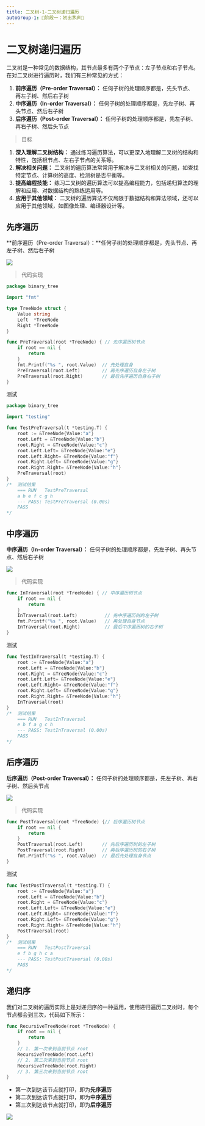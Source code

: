 ```yaml
---
title: 二叉树-1-二叉树递归遍历
autoGroup-1: 🌱阶段一：初出茅庐🌱
---
```


# 二叉树递归遍历

二叉树是一种常见的数据结构，其节点最多有两个子节点：左子节点和右子节点。在对二叉树进行遍历时，我们有三种常见的方式：

1. **前序遍历（Pre-order Traversal）：** 任何子树的处理顺序都是，先头节点、再左子树、然后右子树
2. **中序遍历（In-order Traversal）：** 任何子树的处理顺序都是，先左子树、再头节点、然后右子树
3. **后序遍历（Post-order Traversal）：** 任何子树的处理顺序都是，先左子树、再右子树、然后头节点

> 目标

1. **深入理解二叉树结构：** 通过练习遍历算法，可以更深入地理解二叉树的结构和特性，包括根节点、左右子节点的关系等。
2. **解决相关问题：** 二叉树的遍历算法常常用于解决与二叉树相关的问题，如查找特定节点、计算树的高度、检测树是否平衡等。
3. **提高编程技能：** 练习二叉树的遍历算法可以提高编程能力，包括递归算法的理解和应用、对数据结构的熟练运用等。
4. **应用于其他领域：** 二叉树的遍历算法不仅局限于数据结构和算法领域，还可以应用于其他领域，如图像处理、编译器设计等。

## 先序遍历

 **前序遍历（Pre-order Traversal）：**任何子树的处理顺序都是，先头节点、再左子树、然后右子树

![](/g1_data_struct_binary_tree_1_recursive_traversal.assets/g1_data_struct_binary_tree_1_recursive_traversal1.drawio-170792445942020.png)

> 代码实现

```go
package binary_tree

import "fmt"

type TreeNode struct {
	Value string
	Left  *TreeNode
	Right *TreeNode
}

func PreTraversal(root *TreeNode) { // 先序遍历树节点
	if root == nil {
		return
	}
	fmt.Printf("%s ", root.Value)  // 先处理自身
	PreTraversal(root.Left)        // 再先序遍历自身左子树
	PreTraversal(root.Right)       // 最后先序遍历自身右子树
}

```

测试

```go
package binary_tree

import "testing"

func TestPreTraversal(t *testing.T) {
	root := &TreeNode{Value:"a"}
	root.Left = &TreeNode{Value:"b"}
	root.Right = &TreeNode{Value:"c"}
	root.Left.Left= &TreeNode{Value:"e"}
	root.Left.Right= &TreeNode{Value:"f"}
	root.Right.Left= &TreeNode{Value:"g"}
	root.Right.Right= &TreeNode{Value:"h"}
	PreTraversal(root)
}
/*  测试结果
	=== RUN   TestPreTraversal
	a b e f c g h 
	--- PASS: TestPreTraversal (0.00s)
	PASS
*/
```

## 中序遍历

**中序遍历（In-order Traversal）：** 任何子树的处理顺序都是，先左子树、再头节点、然后右子树

![](/g1_data_struct_binary_tree_1_recursive_traversal.assets/g1_data_struct_binary_tree_1_recursive_traversal2.drawio-170792447179923.png)

> 代码实现

```go
func InTraversal(root *TreeNode) { // 中序遍历树节点
	if root == nil {
		return
	}
	InTraversal(root.Left)          // 先中序遍历树的左子树
	fmt.Printf("%s ", root.Value)   // 再处理自身节点
	InTraversal(root.Right)         // 最后中序遍历树的右子树
}
```

测试

```go
func TestInTraversal(t *testing.T) {
	root := &TreeNode{Value:"a"}
	root.Left = &TreeNode{Value:"b"}
	root.Right = &TreeNode{Value:"c"}
	root.Left.Left= &TreeNode{Value:"e"}
	root.Left.Right= &TreeNode{Value:"f"}
	root.Right.Left= &TreeNode{Value:"g"}
	root.Right.Right= &TreeNode{Value:"h"}
	InTraversal(root)
}
/*  测试结果
    === RUN   TestInTraversal
    e b f a g c h 
    --- PASS: TestInTraversal (0.00s)
    PASS
*/
```

## 后序遍历

**后序遍历（Post-order Traversal）：** 任何子树的处理顺序都是，先左子树、再右子树、然后头节点

![](/g1_data_struct_binary_tree_1_recursive_traversal.assets/g1_data_struct_binary_tree_1_recursive_traversal3.drawio.png)

> 代码实现

```go
func PostTraversal(root *TreeNode) {// 后序遍历树节点
	if root == nil {
		return
	}
	PostTraversal(root.Left)       // 先后序遍历树的左子树
	PostTraversal(root.Right)      // 再后序遍历树的右子树
	fmt.Printf("%s ", root.Value)  // 最后先处理自身节点
}
```

测试

```go
func TestPostTraversal(t *testing.T) {
	root := &TreeNode{Value:"a"}
	root.Left = &TreeNode{Value:"b"}
	root.Right = &TreeNode{Value:"c"}
	root.Left.Left= &TreeNode{Value:"e"}
	root.Left.Right= &TreeNode{Value:"f"}
	root.Right.Left= &TreeNode{Value:"g"}
	root.Right.Right= &TreeNode{Value:"h"}
	PostTraversal(root)
}
/*  测试结果
	=== RUN   TestPostTraversal
	e f b g h c a 
	--- PASS: TestPostTraversal (0.00s)
	PASS
*/
```

## 递归序

我们对二叉树的遍历实际上是对递归序的一种运用，使用递归遍历二叉树时，每个节点都会到三次，代码如下所示：

```go
func RecursiveTreeNode(root *TreeNode) {
	if root == nil {
		return
	}
	// 1. 第一次来到当前节点 root
	RecursiveTreeNode(root.Left)
	// 2. 第二次来到当前节点 root
	RecursiveTreeNode(root.Right)
	// 3. 第三次来到当前节点 root
}
```

- 第一次到达该节点就打印，即为**先序遍历**
- 第二次到达该节点就打印，即为**中序遍历**
- 第三次到达该节点就打印，即为**后序遍历**

![](/g1_data_struct_binary_tree_1_recursive_traversal.assets/g1_data_struct_binary_tree_1_recursive_traversal4.drawio-170792664904730.png)